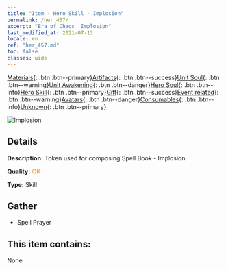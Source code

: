 ```yaml
---
title: "Item - Hero Skill - Implosion"
permalink: /her_457/
excerpt: "Era of Chaos  Implosion"
last_modified_at: 2021-07-13
locale: en
ref: "her_457.md"
toc: false
classes: wide
---
```

 [Materials](/Items/){: .btn .btn--primary}[Artifacts](/Items/Artifacts/){: .btn .btn--success}[Unit Soul](/Items/UnitSoul/){: .btn .btn--warning}[Unit Awakening](/Items/UnitAwakening/){: .btn .btn--danger}[Hero Soul](/Items/HeroSoul/){: .btn .btn--info}[Hero Skill](/Items/HeroSkill/){: .btn .btn--primary}[Gift](/Items/Gift/){: .btn .btn--success}[Event related](/Items/Events/){: .btn .btn--warning}[Avatars](/Items/Avatars/){: .btn .btn--danger}[Consumables](/Items/Consumables/){: .btn .btn--info}[Unknown](/Items/Unknown/){: .btn .btn--primary}

 ![Implosion](/images/t/ps_leimingbaodan.png)

## Details
 **Description:** Token used for composing Spell Book - Implosion

 **Quality:** <span style="color: #FF8C00">OK</span>

 **Type:** Skill

## Gather

*    Spell Prayer 

## This item contains:

  None

